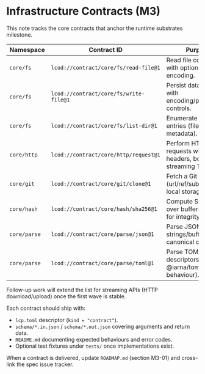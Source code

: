 # Infrastructure Contracts (M3)

This note tracks the core contracts that anchor the runtime substrates milestone.

| Namespace | Contract ID | Purpose | Status |
|-----------|-------------|---------|--------|
| `core/fs` | `lcod://contract/core/fs/read-file@1` | Read file contents with optional encoding. | ✅ |
| `core/fs` | `lcod://contract/core/fs/write-file@1` | Persist data to disk with encoding/permissions controls. | ✅ |
| `core/fs` | `lcod://contract/core/fs/list-dir@1` | Enumerate directory entries (files/folders, metadata). | ✅ |
| `core/http` | `lcod://contract/core/http/request@1` | Perform HTTP requests with headers, body, streaming TBD. | ✅ |
| `core/git` | `lcod://contract/core/git/clone@1` | Fetch a Git repository (url/ref/subdir) onto local storage. | ⏳ |
| `core/hash` | `lcod://contract/core/hash/sha256@1` | Compute SHA-256 over buffers/streams for integrity. | ⏳ |
| `core/parse` | `lcod://contract/core/parse/json@1` | Parse JSON strings/buffers into canonical objects. | ⏳ |
| `core/parse` | `lcod://contract/core/parse/toml@1` | Parse TOML descriptors (mirrors @iarna/toml behaviour). | ⏳ |

Follow-up work will extend the list for streaming APIs (HTTP download/upload) once the first wave is stable.

Each contract should ship with:

- `lcp.toml` descriptor (`kind = "contract"`).
- `schema/*.in.json` / `schema/*.out.json` covering arguments and return data.
- `README.md` documenting expected behaviours and error codes.
- Optional test fixtures under `tests/` once implementations exist.

When a contract is delivered, update `ROADMAP.md` (section M3-01) and cross-link the spec issue tracker.
